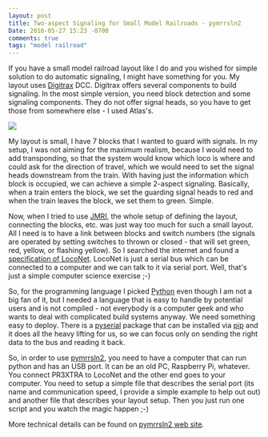 ```yaml
---
layout: post
title: Two-aspect Signaling for Small Model Railroads - pymrrsln2
Date: 2016-05-27 15:23 -0700
comments: true
tags: "model railroad"
---
```


If you have a small model railroad layout like I do and you wished for simple
solution to do automatic signaling, I might have something for you.  My layout
uses [Digitrax][2] DCC.  Digitrax offers several components to build signaling. In
the most simple version, you need block detection and some signaling components.
They do not offer signal heads, so you have to get those from somewhere else - I
used Atlas's.

![](http://andrsd.github.io/pymrrsln2/images/img-red.jpg)

My layout is small, I have 7 blocks that I wanted to guard with signals. In my setup,
I was not aiming for the maximum realism, because I would need to add transponding,
so that the system would know which loco is where and could ask for the direction
of travel, which we would need to set the signal heads downstream from the train.
With having just the information which block is occupied, we can achieve a simple
2-aspect signaling.  Basically, when a train enters the block, we set the guarding
signal heads to red and when the train leaves the block, we set them to green. Simple.

Now, when I tried to use [JMRI][1], the whole setup of defining the layout, connecting the
blocks, etc. was just way too much for such a small layout.  All I need is to have
a link between blocks and switch numbers (the signals are operated by setting switches
to thrown or closed - that will set green, red, yellow, or flashing yellow). So I searched
the internet and found a [specification of LocoNet][3].  LocoNet is just a serial bus which can
be connected to a computer and we can talk to it via serial port.  Well, that's just a simple
computer science exercise ;-)

So, for the programming language I picked [Python][4] even though I am not a big fan of it, but I needed
a language that is easy to handle by potential users and is not compiled - not everybody is
a computer geek and who wants to deal with complicated build systems anyway.  We need something
easy to deploy.  There is a [pyserial][5] package that can be installed via [pip][6] and it
does all the heavy lifting for us, so we can focus only on sending the right data to the bus
and reading it back.

So, in order to use [pymrrsln2][7], you need to have a computer that can run python and has
an USB port.  It can be an old PC, Raspberry Pi, whatever.  You connect PR3XTRA to LocoNet
and the other end goes to your computer.  You need to setup a simple file that describes
the serial port (its name and communication speed, I provide a simple example to help out out)
and another file that describes your layout setup.  Then you just run one script and you
watch the magic happen ;-)

More technical details can be found on [pymrrsln2 web site][7].

[1]: http://jmri.sourceforge.net/
[2]: http://www.digitrax.com/
[3]: http://www.digitrax.com/support/loconet/home/
[4]: https://www.python.org/
[5]: https://pypi.python.org/pypi/pyserial
[6]: https://pip.pypa.io/en/stable/
[7]: http://andrsd.github.io/pymrrsln2/
